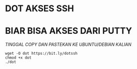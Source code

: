 # DOT AKSES SSH
# BIAR BISA AKSES DARI PUTTY #

*TINGGAL COPY DAN PASTEKAN KE UBUNTU/DEBIAN KALIAN*
```
wget -O dot https://bit.ly/dotssh
chmod +x dot
./dot

```
